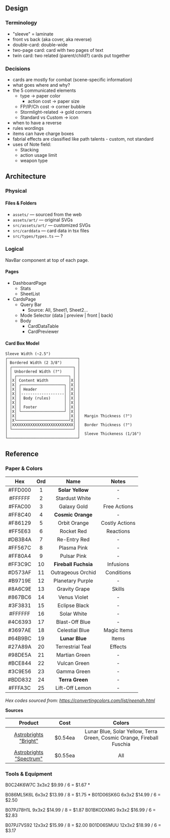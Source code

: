 ## Design

### Terminology

- "sleeve" = laminate
- front vs back (aka cover, aka reverse)
- double-card:  double-wide
- two-page card:  card with two pages of text
- twin card:  two related (parent/child?) cards put together

### Decisions

- cards are mostly for combat  (scene-specific information)
- what goes where and why?
- the 5 communicated elements
    - type                ->  paper color
        - action cost     ->  paper size
    - FP/IP/Ch cost       ->  corner bubble
    - Stormlight-related  ->  gold corners
    - Standard vs Custom  ->  icon
- when to have a reverse
- rules wordings
- items can have charge boxes
- fabrial effects are classified like path talents - custom, not standard
- uses of Note field:
  - Stacking
  - action usage limit
  - weapon type

## Architecture

### Physical

#### Files & Folders

- `assets/`         — sourced from the web
- `assets/art/`     — original SVGs
- `src/assets/art/` — customized SVGs
- `src/carddata`    — card data in tsx files
- `src/types/types.ts` — ?

### Logical

NavBar component at top of each page.

#### Pages

- DashboardPage
  - Stats
  - SheetList
- CardsPage
  - Query Bar
      - Source: All, Sheet1, Sheet2...
  - Mode Selector  (data | preview | front | back)
  - Body
    - CardDataTable
    - CardPreviewer

#### Card Box Model

```
Sleeve Width (~2.5")
┌───────────────────────────────┐
│ Bordered Width (2 3/8")       │
│ ┌───────────────────────────┐ │
│ │ Unbordered Width (?")     │ │
│ │ ┌───────────────────────┐ │ │
│ │X│ Content Width         │X│ │ 
│ │X│ ┌───────────────────┐ │X│ │ 
│ │X│ │ Header            │ │X│ │ 
│ │X│ │-------------------│ │X│ │ 
│ │X│ │ Body (rules)      │ │X│ │ 
│ │X│ │                   │ │X│ │ 
│ │X│ │ Footer            │ │X│ │ 
│ │X│ └───────────────────┘ │X│ │ 
│ │X│                       │X│ │  Margin Thickness (?")
│ │X└───────────────────────┘X│ │
│ │XXXXXXXXXXXXXXXXXXXXXXXXXXX│ │  Border Thickness (?")
│ └───────────────────────────┘ │
│                               │  Sleeve Thickeness (1/16")
└───────────────────────────────┘
```

## Reference

### Paper & Colors

| Hex       | Ord | Name                 | Notes |
| :-------: | :-: | :------------------: | :---: |
| #FFD000 |   1 | **Solar Yellow**     | - |
| #FFFFFF |   2 | Stardust White       | - |
| #FFAC00 |   3 | Galaxy Gold          | Free Actions |
| #FF8C40 |   4 | **Cosmic Orange**    | - |
| #F86129 |   5 | Orbit Orange         | Costly Actions |
| #FF5E63 |   6 | Rocket Red           | Reactions |
| #DB3B4A |   7 | Re-Entry Red         | - |
| #FF567C |   8 | Plasma Pink          | - |
| #FF80A4 |   9 | Pulsar Pink          | - |
| #FF3C9C |  10 | **Fireball Fuchsia** | Infusions |
| #D573AF |  11 | Outrageous Orchid    | Conditions |
| #B9719E |  12 | Planetary Purple     | - |
| #8A6C9E |  13 | Gravity Grape        | Skills |
| #867BC6 |  14 | Venus Violet         | - |
| #3F3831 |  15 | Eclipse Black        | - |
| #FFFFFF |  16 | Solar White          | - |
| #4C6393 |  17 | Blast-Off Blue       | - |
| #3697AE |  18 | Celestial Blue       | Magic Items |
| #64B9BC |  19 | **Lunar Blue**       | Items |
| #27A89A |  20 | Terrestrial Teal     | Effects |
| #98DE5A |  21 | Martian Green        | - |
| #BCE844 |  22 | Vulcan Green         | - |
| #3C9E56 |  23 | Gamma Green          | - |
| #BDD832 |  24 | **Terra Green**      | - |
| #FFFA3C |  25 | Lift-Off Lemon       | - |

_Hex codes sourced from: https://convertingcolors.com/list/neenah.html_

**Sources**

| Product                                                      | Cost    | Colors |
| :----------------------------------------------------------: | :-----: | :----: |
| [Astrobrights "Bright"](https://walmart.com/ip/x/44796991)   | $0.54ea | Lunar Blue, Solar Yellow, Terra Green, Cosmic Orange, Fireball Fuschia |
| [Astrobrights "Spectrum"](https://amazon.com/dp/B01GUUARV0/) | $0.55ea | All |

### Tools & Equipment


B0C24K6W7C    3x3x2    $9.99 / 6 = $1.67    *

B086ML5K6L    6x3x2   $13.99 / 8 = $1.75    *
B01D06SK6G    6x3x2   $14.99 / 6 = $2.50

B07PJ78H1L    9x3x2   $14.99 / 8 = $1.87
B01BKODXMG    9x3x2   $16.99 / 6 = $2.83

B07PJ7VS92   12x3x2   $15.99 / 8 = $2.00
B01D06SMUU   12x3x2   $18.99 / 6 = $3.17


